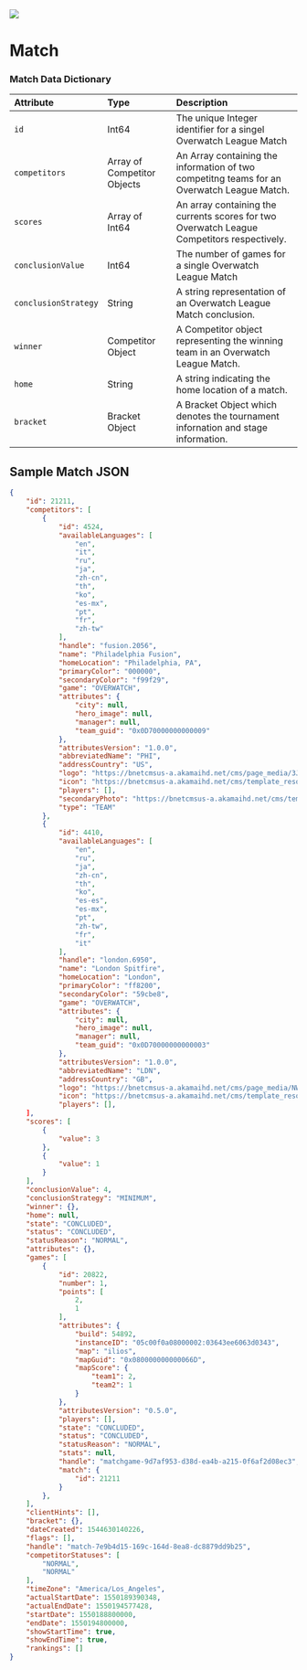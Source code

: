 <img src="https://bnetcmsus-a.akamaihd.net/cms/content_entry_media/fs/FSL62VB6TJAX1551920284158.jpg">

# Match

### Match Data Dictionary
| Attribute           | Type  | Description |
|:--------------------|:------|:------------|
|`id`|Int64|The unique Integer identifier for a singel Overwatch League Match|
|`competitors`|Array of Competitor Objects|An Array containing the information of two competitng teams for an Overwatch League Match.|
|`scores`|Array of Int64|An array containing the currents scores for two Overwatch League Competitors respectively.|
|`conclusionValue`|Int64|The number of games for a single Overwatch League Match|
|`conclusionStrategy`|String|A string representation of an Overwatch League Match conclusion.|
|`winner`|Competitor Object|A Competitor object representing the winning team in an Overwatch League Match.|
|`home`|String|A string indicating the home location of a match.|
|`bracket`|Bracket Object|A Bracket Object which denotes the tournament infornation and stage information.|

## Sample Match JSON
```json
{
    "id": 21211,
    "competitors": [
        {
            "id": 4524,
            "availableLanguages": [
                "en",
                "it",
                "ru",
                "ja",
                "zh-cn",
                "th",
                "ko",
                "es-mx",
                "pt",
                "fr",
                "zh-tw"
            ],
            "handle": "fusion.2056",
            "name": "Philadelphia Fusion",
            "homeLocation": "Philadelphia, PA",
            "primaryColor": "000000",
            "secondaryColor": "f99f29",
            "game": "OVERWATCH",
            "attributes": {
                "city": null,
                "hero_image": null,
                "manager": null,
                "team_guid": "0x0D70000000000009"
            },
            "attributesVersion": "1.0.0",
            "abbreviatedName": "PHI",
            "addressCountry": "US",
            "logo": "https://bnetcmsus-a.akamaihd.net/cms/page_media/3JZTLCPH37QD1508792362853.png",
            "icon": "https://bnetcmsus-a.akamaihd.net/cms/template_resource/LAKZ6R7QEG6S1507822883033.svg",
            "players": [],
            "secondaryPhoto": "https://bnetcmsus-a.akamaihd.net/cms/template_resource/LAKZ6R7QEG6S1507822883033.svg",
            "type": "TEAM"
        },
        {
            "id": 4410,
            "availableLanguages": [
                "en",
                "ru",
                "ja",
                "zh-cn",
                "th",
                "ko",
                "es-es",
                "es-mx",
                "pt",
                "zh-tw",
                "fr",
                "it"
            ],
            "handle": "london.6950",
            "name": "London Spitfire",
            "homeLocation": "London",
            "primaryColor": "ff8200",
            "secondaryColor": "59cbe8",
            "game": "OVERWATCH",
            "attributes": {
                "city": null,
                "hero_image": null,
                "manager": null,
                "team_guid": "0x0D70000000000003"
            },
            "attributesVersion": "1.0.0",
            "abbreviatedName": "LDN",
            "addressCountry": "GB",
            "logo": "https://bnetcmsus-a.akamaihd.net/cms/page_media/NW461AQIYQMK1508792363133.png",
            "icon": "https://bnetcmsus-a.akamaihd.net/cms/template_resource/HCS229B4DP021507822883016.svg",
            "players": [],
    ],
    "scores": [
        {
            "value": 3
        },
        {
            "value": 1
        }
    ],
    "conclusionValue": 4,
    "conclusionStrategy": "MINIMUM",
    "winner": {},
    "home": null,
    "state": "CONCLUDED",
    "status": "CONCLUDED",
    "statusReason": "NORMAL",
    "attributes": {},
    "games": [
        {
            "id": 20822,
            "number": 1,
            "points": [
                2,
                1
            ],
            "attributes": {
                "build": 54892,
                "instanceID": "05c00f0a08000002:03643ee6063d0343",
                "map": "ilios",
                "mapGuid": "0x080000000000066D",
                "mapScore": {
                    "team1": 2,
                    "team2": 1
                }
            },
            "attributesVersion": "0.5.0",
            "players": [],
            "state": "CONCLUDED",
            "status": "CONCLUDED",
            "statusReason": "NORMAL",
            "stats": null,
            "handle": "matchgame-9d7af953-d38d-ea4b-a215-0f6af2d08ec3",
            "match": {
                "id": 21211
            }
        },
    ],
    "clientHints": [],
    "bracket": {},
    "dateCreated": 1544630140226,
    "flags": [],
    "handle": "match-7e9b4d15-169c-164d-8ea8-dc8879dd9b25",
    "competitorStatuses": [
        "NORMAL",
        "NORMAL"
    ],
    "timeZone": "America/Los_Angeles",
    "actualStartDate": 1550189390348,
    "actualEndDate": 1550194577428,
    "startDate": 1550188800000,
    "endDate": 1550194800000,
    "showStartTime": true,
    "showEndTime": true,
    "rankings": []
}
```